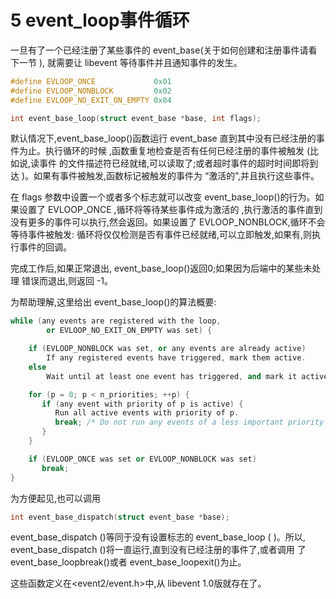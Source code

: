 # 5 event_loop事件循环


一旦有了一个已经注册了某些事件的 event_base(关于如何创建和注册事件请看下一节 ), 就需要让 libevent 等待事件并且通知事件的发生。

```cpp
#define EVLOOP_ONCE             0x01
#define EVLOOP_NONBLOCK         0x02
#define EVLOOP_NO_EXIT_ON_EMPTY 0x04

int event_base_loop(struct event_base *base, int flags);
```

默认情况下,event_base_loop()函数运行 event_base 直到其中没有已经注册的事件为止。执行循环的时候 ,函数重复地检查是否有任何已经注册的事件被触发 (比如说,读事件 的文件描述符已经就绪,可以读取了;或者超时事件的超时时间即将到达 )。如果有事件被触发,函数标记被触发的事件为 “激活的”,并且执行这些事件。


在 flags 参数中设置一个或者多个标志就可以改变 event_base_loop()的行为。如果设置了 EVLOOP_ONCE ,循环将等待某些事件成为激活的 ,执行激活的事件直到没有更多的事件可以执行,然会返回。如果设置了 EVLOOP_NONBLOCK,循环不会等待事件被触发: 循环将仅仅检测是否有事件已经就绪,可以立即触发,如果有,则执行事件的回调。

完成工作后,如果正常退出, event_base_loop()返回0;如果因为后端中的某些未处理 错误而退出,则返回 -1。


为帮助理解,这里给出 event_base_loop()的算法概要:

```cpp
while (any events are registered with the loop,
        or EVLOOP_NO_EXIT_ON_EMPTY was set) {

    if (EVLOOP_NONBLOCK was set, or any events are already active)
        If any registered events have triggered, mark them active.
    else
        Wait until at least one event has triggered, and mark it active.

    for (p = 0; p < n_priorities; ++p) {
       if (any event with priority of p is active) {
          Run all active events with priority of p.
          break; /* Do not run any events of a less important priority */
       }
    }

    if (EVLOOP_ONCE was set or EVLOOP_NONBLOCK was set)
       break;
}
```

为方便起见,也可以调用

```cpp
int event_base_dispatch(struct event_base *base);
```

event_base_dispatch ()等同于没有设置标志的 event_base_loop ( )。所以, event_base_dispatch ()将一直运行,直到没有已经注册的事件了,或者调用 了 event_base_loopbreak()或者 event_base_loopexit()为止。


这些函数定义在<event2/event.h>中,从 libevent 1.0版就存在了。
